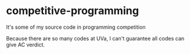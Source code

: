 # competitive-programming
It's some of my source code in programming competition


Because there are so many codes at UVa, I can't guarantee all codes can give AC verdict.
